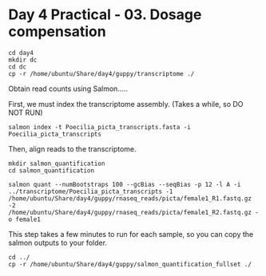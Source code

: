 
# Day 4 Practical - 03. Dosage compensation

```
cd day4
mkdir dc
cd dc
cp -r /home/ubuntu/Share/day4/guppy/transcriptome ./
```

Obtain read counts using Salmon.....

First, we must index the transcriptome assembly. (Takes a while, so DO NOT RUN)

```
salmon index -t Poecilia_picta_transcripts.fasta -i Poecilia_picta_transcripts
```

Then, align reads to the transcriptome.

```
mkdir salmon_quantification
cd salmon_quantification

salmon quant --numBootstraps 100 --gcBias --seqBias -p 12 -l A -i ../transcriptome/Poecilia_picta_transcripts -1 /home/ubuntu/Share/day4/guppy/rnaseq_reads/picta/female1_R1.fastq.gz -2 /home/ubuntu/Share/day4/guppy/rnaseq_reads/picta/female1_R2.fastq.gz -o female1
```

This step takes a few minutes to run for each sample, so you can copy the salmon outputs to your folder.

```
cd ../
cp -r /home/ubuntu/Share/day4/guppy/salmon_quantification_fullset ./
```



